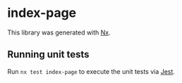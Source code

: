 # index-page

This library was generated with [Nx](https://nx.dev).

## Running unit tests

Run `nx test index-page` to execute the unit tests via [Jest](https://jestjs.io).
